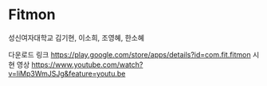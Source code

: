 # Fitmon
성신여자대학교 김기현, 이소희, 조영혜, 한소혜

다운로드 링크
https://play.google.com/store/apps/details?id=com.fit.fitmon
시현 영상
https://www.youtube.com/watch?v=liMp3WmJSJg&feature=youtu.be
